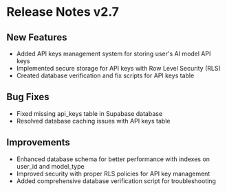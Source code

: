 # Release Notes v2.7

## New Features

* Added API keys management system for storing user's AI model API keys
* Implemented secure storage for API keys with Row Level Security (RLS)
* Created database verification and fix scripts for API keys table

## Bug Fixes

* Fixed missing api_keys table in Supabase database
* Resolved database caching issues with API keys table

## Improvements

* Enhanced database schema for better performance with indexes on user_id and model_type
* Improved security with proper RLS policies for API key management
* Added comprehensive database verification script for troubleshooting